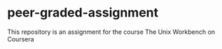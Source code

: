 # peer-graded-assignment
This repository is an assignment for the course The Unix Workbench on Coursera
